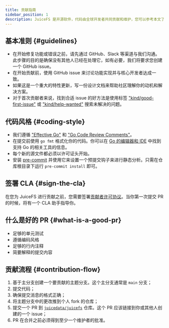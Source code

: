 ```yaml
---
title: 贡献指南
sidebar_position: 1
description: JuiceFS 是开源软件，代码由全球开发者共同贡献和维护，您可以参考本文了解参与开发的流程和注意事项。
---
```


## 基本准则 {#guidelines}

- 在开始修复功能或错误之前，请先通过 GitHub、Slack 等渠道与我们沟通。此步骤的目的是确保没有其他人已经在处理它，如有必要，我们将要求您创建一个 GitHub issue。
- 在开始贡献前，使用 GitHub issue 来讨论功能实现并与核心开发者达成一致。
- 如果这是一个重大的特性更新，写一份设计文档来帮助社区理解你的动机和解决方案。
- 对于首次贡献者来说，找到合适 issue 的好方法是使用标签 ["kind/good-first-issue"](https://github.com/juicedata/juicefs/labels/kind%2Fgood-first-issue) 或 ["kind/help-wanted"](https://github.com/juicedata/juicefs/labels/kind%2Fhelp-wanted) 搜索未解决的问题。

## 代码风格 {#coding-style}

- 我们遵循 ["Effective Go"](https://go.dev/doc/effective_go) 和 ["Go Code Review Comments"](https://github.com/golang/go/wiki/CodeReviewComments)。
- 在提交前使用 `go fmt` 格式化你的代码。你可以在 [Go 的编辑器和 IDE](https://github.com/golang/go/wiki/IDEsAndTextEditorPlugins) 中找到支持 Go 的相关工具的信息。
- 每个新的源文件都必须以许可证头开始。
- 安装 [pre-commit](https://pre-commit.com) 并使用它来设置一个预提交钩子来进行静态分析。只需在仓库根目录下运行 `pre-commit install` 即可。

## 签署 CLA {#sign-the-cla}

在您为 JuiceFS 进行贡献之前，您需要签署[贡献者许可协议](https://cla-assistant.io/juicedata/juicefs)。当你第一次提交 PR 的时候，将有一个 CLA 助手指导你。

## 什么是好的 PR {#what-is-a-good-pr}

- 足够的单元测试
- 遵循编码风格
- 足够的行内注释
- 简要解释的提交内容

## 贡献流程 {#contribution-flow}

1. 基于主分支创建一个要贡献的主题分支。这个主分支通常是 `main` 分支；
1. 提交代码；
1. 确保提交消息的格式正确；
1. 将主题分支中的更改推到个人 fork 的仓库；
1. 提交一个 PR 到 [`juicedata/juicefs`](https://github.com/juicedata/juicefs/compare) 仓库。这个 PR 应该链接到你或其他人创建的一个 issue；
1. PR 在合并之前必须得到至少一个维护者的批准。
